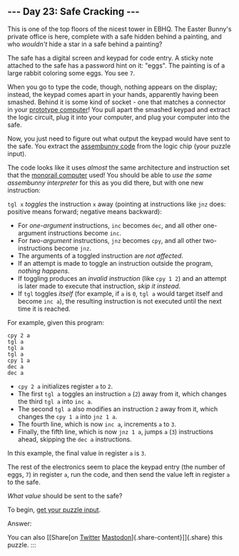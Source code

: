 ## \-\-- Day 23: Safe Cracking \-\--

This is one of the top floors of the nicest tower in EBHQ. The Easter
Bunny\'s private office is here, complete with a safe hidden behind a
painting, and who *wouldn\'t* hide a star in a safe behind a painting?

The safe has a digital screen and keypad for code entry. A sticky note
attached to the safe has a password hint on it: \"eggs\". The painting
is of a large rabbit coloring some eggs. You see `7`.

When you go to type the code, though, nothing appears on the display;
instead, the keypad comes apart in your hands, apparently having been
smashed. Behind it is some kind of socket - one that matches a connector
in your [prototype computer](11)! You pull apart the smashed keypad and
extract the logic circuit, plug it into your computer, and plug your
computer into the safe.

Now, you just need to figure out what output the keypad would have sent
to the safe. You extract the [assembunny code](12) from the logic chip
(your puzzle input).

The code looks like it uses *almost* the same architecture and
instruction set that the [monorail computer](12) used! You should be
able to *use the same assembunny interpreter* for this as you did there,
but with one new instruction:

`tgl x` *toggles* the instruction `x` away (pointing at instructions
like `jnz` does: positive means forward; negative means backward):

-   For *one-argument* instructions, `inc` becomes `dec`, and all other
    one-argument instructions become `inc`.
-   For *two-argument* instructions, `jnz` becomes `cpy`, and all other
    two-instructions become `jnz`.
-   The arguments of a toggled instruction are *not affected*.
-   If an attempt is made to toggle an instruction outside the program,
    *nothing happens*.
-   If toggling produces an *invalid instruction* (like `cpy 1 2`) and
    an attempt is later made to execute that instruction, *skip it
    instead*.
-   If `tgl` toggles *itself* (for example, if `a` is `0`, `tgl a` would
    target itself and become `inc a`), the resulting instruction is not
    executed until the next time it is reached.

For example, given this program:

    cpy 2 a
    tgl a
    tgl a
    tgl a
    cpy 1 a
    dec a
    dec a

-   `cpy 2 a` initializes register `a` to `2`.
-   The first `tgl a` toggles an instruction `a` (`2`) away from it,
    which changes the third `tgl a` into `inc a`.
-   The second `tgl a` also modifies an instruction `2` away from it,
    which changes the `cpy 1 a` into `jnz 1 a`.
-   The fourth line, which is now `inc a`, increments `a` to `3`.
-   Finally, the fifth line, which is now `jnz 1 a`, jumps `a` (`3`)
    instructions ahead, skipping the `dec a` instructions.

In this example, the final value in register `a` is `3`.

The rest of the electronics seem to place the keypad entry (the number
of eggs, `7`) in register `a`, run the code, and then send the value
left in register `a` to the safe.

*What value* should be sent to the safe?

To begin, [get your puzzle input](23/input).

Answer:

You can also [\[Share[on
[Twitter](https://twitter.com/intent/tweet?text=%22Safe+Cracking%22+%2D+Day+23+%2D+Advent+of+Code+2016&url=https%3A%2F%2Fadventofcode%2Ecom%2F2016%2Fday%2F23&related=ericwastl&hashtags=AdventOfCode)
[Mastodon](javascript:void(0);)]{.share-content}\]]{.share} this puzzle.
:::
